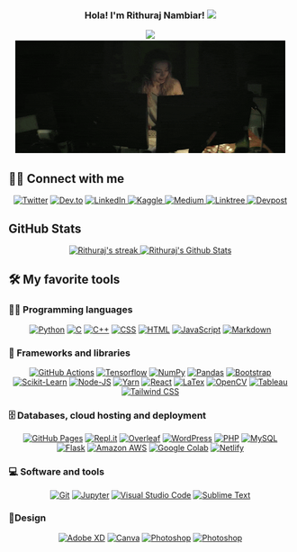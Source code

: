 <h3 align = "center">
  Hola! I'm Rithuraj Nambiar!
  <img src="https://media.giphy.com/media/hvRJCLFzcasrR4ia7z/giphy.gif" width="28">
</h3>


<!-- Typing SVG by DenverCoder1 - https://github.com/DenverCoder1/readme-typing-svg -->
<p align = "center">
  <img src="https://readme-typing-svg.herokuapp.com/?center=True&lines=AI+Enthusiast;Machine+Learning+Developer;Python+Developer;Web+Developer"><br>
  <img src="/assets/coding-illus.gif">
</p>


## 🙋‍♂️ Connect with me

<!-- Badges template - https://github.com/badges/shields -->
<p align="center">
  <a href="https://twitter.com/kaychallayy"><img alt="Twitter" title="Twitter" src="https://img.shields.io/badge/-Twitter-1DA1F2?style=for-the-badge&logo=twitter&logoColor=white"/></a>
  <a href="https://dev.to/rithurajnambiar"><img alt="Dev.to" title="DevTo" src="https://img.shields.io/badge/DEV.TO-3835D3.svg?&style=for-the-badge&logo=dev.to&logoColor=white"></a>
  <a href="https://linkedin.com/in/rithuraj-nambiar"><img alt="LinkedIn" title="LinkedIn" src="https://img.shields.io/badge/-LinkedIn-blue?&style=for-the-badge&logo=linkedin&logoColor=white">
   <a href="https://www.kaggle.com/rithurajnambiar"> <img alt = "Kaggle" title = "Kaggle" src="https://img.shields.io/badge/Kaggle-20BEFF?style=for-the-badge&logo=Kaggle&logoColor=white"> </a>
   <a href="https://rithurajnambiar.medium.com/"> <img alt = "Medium" title = "Medium" src="https://img.shields.io/badge/Medium-000000?style=for-the-badge&logo=Medium&logoColor=white"> </a>
   <a href="https://linktr.ee/rithuraj/"> <img alt = "Linktree" title = "Linktree" src="https://img.shields.io/badge/Linktree-39E09B?style=for-the-badge&logo=linktree&logoColor=white"> </a>
   <a href="https://devpost.com/rithurajnambiar17"><img alt="Devpost" title="Devpost" src="https://img.shields.io/badge/Devpost-003E54?style=for-the-badge&logo=devpost&logoColor=white"></a>
    
</p>
  
  
## GitHub Stats


<!--STREAKS and STATS-->
<p align="center">
  <a href="https://github.com/DenverCoder1/github-readme-streak-stats">
    <img alt="Rithuraj's streak" src="https://github-readme-streak-stats.herokuapp.com/?user=rithurajnambiar17&hide_border=true&theme=radical"/>
    <img alt="Rithuraj's Github Stats" src="https://denvercoder1-github-readme-stats.vercel.app/api?username=rithurajnambiar17&show_icons=true&count_private=true&theme=radical&hide_border=true&bg_color=1F222E&title_color=F85D7F&icon_color=F8D866" />
  </a>
  
<!-- https://github.com/ashutosh00710/github-readme-activity-graph -->
<!-- <a href="https://github.com/ashutosh00710/github-readme-activity-graph"><img alt="Rithuraj's Activity Graph" src="https://activity-graph.herokuapp.com/graph?username=rithurajnambiar17&bg_color=1F222E&color=F8D866&line=F85D7F&point=FFFFFF&hide_border=true" /></a> -->

<!-- Some badges are from https://github.com/Ileriayo/markdown-badges -->

## 🛠️ My favorite tools

### 👨‍💻 Programming languages

<p align="center">
    <a href="#"><img alt="Python" title="Python" src="https://img.shields.io/badge/-Python-2D3E4D?style=for-the-badge&logo=python&logoColor=white"></a>
    <a href="#"><img alt="C" src="https://img.shields.io/badge/-C-007ACC?style=for-the-badge&logo=C&logoColor=white"></a>
    <a href="#"><img alt="C++" src="https://img.shields.io/badge/-c++-0B5B97?style=for-the-badge&logo=cplusplus&logoColor=white"></a>
    <a href="#"><img alt="CSS" src="https://img.shields.io/badge/-css-0066B6?style=for-the-badge&logo=css3&logoColor=white"></a>
    <a href="#"><img alt="HTML" src="https://img.shields.io/badge/-html-E05726?style=for-the-badge&logo=html5&logoColor=white"></a>
    <a href="#"><img alt="JavaScript" src="https://img.shields.io/badge/-javascript-EAD41C?style=for-the-badge&logo=javascript&logoColor=white"></a>
    <a href="#"><img alt="Markdown" src="https://img.shields.io/badge/-markdown-000000?style=for-the-badge&logo=markdown&logoColor=white"></a>  
</p>

### 🧰 Frameworks and libraries

<p align="center">
    <a href="#"><img alt="GitHub Actions" src="https://img.shields.io/badge/-github%20actions-2088FF?style=for-the-badge&logo=githubactions&logoColor=white"></a>
    <a href="#"><img alt="Tensorflow" src="https://img.shields.io/badge/-tensorflow-FF6F00?style=for-the-badge&logo=tensorflow&logoColor=white"></a>
    <a href="#"><img alt="NumPy" src="https://img.shields.io/badge/-numpy-013243?style=for-the-badge&logo=numpy&logoColor=white"></a>
    <a href="#"><img alt="Pandas" src="https://img.shields.io/badge/-pandas-150458?style=for-the-badge&logo=pandas&logoColor=white"></a>
    <a href="#"><img alt="Bootstrap" src="https://img.shields.io/badge/-bootstrap-7952B3?style=for-the-badge&logo=bootstrap&logoColor=white"></a>
    <a href="#"><img alt="Scikit-Learn" src="https://img.shields.io/badge/-scikit%20klearn-F7931E?style=for-the-badge&logo=scikitlearn&logoColor=white" ></a>
    <a href="#"><img alt="Node-JS" src="https://img.shields.io/badge/-node%20js-339933?style=for-the-badge&logo=nodedotjs&logoColor=white" ></a>
    <a href="#"><img alt="Yarn" src="https://img.shields.io/badge/-yarn-2C8EBB?style=for-the-badge&logo=yarn&logoColor=white"></a>
    <a href="#"><img alt="React" src="https://img.shields.io/badge/-react-61DAFB?style=for-the-badge&logo=react&logoColor=black"></a>
    <a href="#"><img alt="LaTex" src="https://img.shields.io/badge/-latex-008080?style=for-the-badge&logo=latex&logoColor=black"></a>
    <a href="#"><img alt="OpenCV" src="https://img.shields.io/badge/-opencv-5C3EE8?style=for-the-badge&logo=opencv&logoColor=black"></a>
    <a href="#"><img alt="Tableau" src="https://img.shields.io/badge/-tableau-E97627?style=for-the-badge&logo=tableau&logoColor=black"></a>
    <a href="#"><img alt="Tailwind CSS" src="https://img.shields.io/badge/-tailwind%20css-06B6D4?style=for-the-badge&logo=tailwindcss&logoColor=black"></a>
  
  
  
  
</p>

### 🗄️ Databases, cloud hosting and deployment

<p align="center">
    <a href="#"><img alt="GitHub Pages" src="https://img.shields.io/badge/-github%20pages-222222?style=for-the-badge&logo=githubpages&logoColor=white"></a>
    <a href="#"><img alt="Repl.it" src="https://img.shields.io/badge/-replit-667881?style=for-the-badge&logo=replit&logoColor=white"></a>
    <a href="#"><img alt="Overleaf" src="https://img.shields.io/badge/-overleaf-47A141?style=for-the-badge&logo=overleaf&logoColor=white"></a>
    <a href="#"><img alt="WordPress" src ="https://img.shields.io/badge/-wordpress-21759B?style=for-the-badge&logo=wordpress&logoColor=white"></a>
    <a href="#"><img alt="PHP" src="https://img.shields.io/badge/-php-777BB4?style=for-the-badge&logo=php&logoColor=white"></a>
    <a href="#"><img alt="MySQL" src="https://img.shields.io/badge/-mysql-4479A1?style=for-the-badge&logo=mysql&logoColor=white"></a>  
    <a href="#"><img alt="Flask" src="https://img.shields.io/badge/-flask-000000?style=for-the-badge&logo=flask&logoColor=white"></a> 
    <a href="#"><img alt="Amazon AWS" src="https://img.shields.io/badge/-amazon%20aws-232F3E?style=for-the-badge&logo=amazonaws&logoColor=white"></a> 
    <a href="#"><img alt="Google Colab" src="https://img.shields.io/badge/google%20colab-F9AB00?style=for-the-badge&logo=googlecolab&logoColor=white"></a> 
    <a href="#"><img alt="Netlify" src="https://img.shields.io/badge/netlify-00C7B7?style=for-the-badge&logo=netlify&logoColor=white"></a> 
  
  
</p>

### 💻 Software and tools

<p align="center">
    <a href="#"><img alt="Git" src="https://img.shields.io/badge/-git-F05032?style=for-the-badge&logo=git&logoColor=white"></a>
    <a href="#"><img alt="Jupyter" src="https://img.shields.io/badge/-jupyter-F37626?style=for-the-badge&logo=jupyter&logoColor=white"></a>
    <a href="#"><img alt="Visual Studio Code" src="https://img.shields.io/badge/-visual%20studio%20code-007ACC?style=for-the-badge&logo=visualstudiocode&logoColor=white"></a>
    <a href="#"><img alt="Sublime Text" src="https://img.shields.io/badge/-sublime%20text-FF9800?style=for-the-badge&logo=sublimetext&logoColor=white"></a>
  
</p>

### 📐Design
<p align="center">
  <a href="#"><img alt="Adobe XD" src="https://img.shields.io/badge/-adobe%20xd-FF61F6?style=for-the-badge&logo=adobexd&logoColor=white"></a>
  <a href="#"><img alt="Canva" src="https://img.shields.io/badge/-canva-00C4CC?style=for-the-badge&logo=canva&logoColor=white"></a>
  <a href="#"><img alt="Photoshop" src="https://img.shields.io/badge/-photoshop-31A8FF?style=for-the-badge&logo=photoshop&logoColor=white"></a>
  <a href="#"><img alt="Photoshop" src="https://img.shields.io/badge/-figma-b67148?style=for-the-badge&logo=figma&logoColor=white"></a>
</p>

